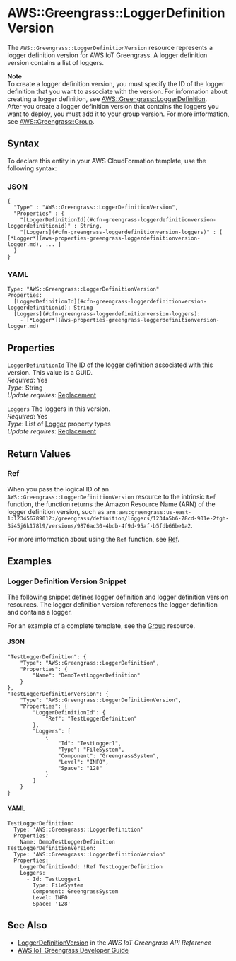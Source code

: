 # AWS::Greengrass::LoggerDefinitionVersion<a name="aws-resource-greengrass-loggerdefinitionversion"></a>

The `AWS::Greengrass::LoggerDefinitionVersion` resource represents a logger definition version for AWS IoT Greengrass\. A logger definition version contains a list of loggers\.

**Note**  
To create a logger definition version, you must specify the ID of the logger definition that you want to associate with the version\. For information about creating a logger definition, see [AWS::Greengrass::LoggerDefinition](aws-resource-greengrass-loggerdefinition.md)\.  
After you create a logger definition version that contains the loggers you want to deploy, you must add it to your group version\. For more information, see [AWS::Greengrass::Group](aws-resource-greengrass-group.md)\.

## Syntax<a name="aws-resource-greengrass-loggerdefinitionversion-syntax"></a>

To declare this entity in your AWS CloudFormation template, use the following syntax:

### JSON<a name="aws-resource-greengrass-loggerdefinitionversion-syntax.json"></a>

```
{
  "Type" : "AWS::Greengrass::LoggerDefinitionVersion",
  "Properties" : {
    "[LoggerDefinitionId](#cfn-greengrass-loggerdefinitionversion-loggerdefinitionid)" : String,
    "[Loggers](#cfn-greengrass-loggerdefinitionversion-loggers)" : [ [*Logger*](aws-properties-greengrass-loggerdefinitionversion-logger.md), ... ]
  }
}
```

### YAML<a name="aws-resource-greengrass-loggerdefinitionversion-syntax.yaml"></a>

```
Type: "AWS::Greengrass::LoggerDefinitionVersion"
Properties:
  [LoggerDefinitionId](#cfn-greengrass-loggerdefinitionversion-loggerdefinitionid): String
  [Loggers](#cfn-greengrass-loggerdefinitionversion-loggers): 
    - [*Logger*](aws-properties-greengrass-loggerdefinitionversion-logger.md)
```

## Properties<a name="aws-resource-greengrass-loggerdefinitionversion-properties"></a>

`LoggerDefinitionId`  <a name="cfn-greengrass-loggerdefinitionversion-loggerdefinitionid"></a>
The ID of the logger definition associated with this version\. This value is a GUID\.  
 *Required*: Yes  
 *Type*: String  
 *Update requires*: [Replacement](using-cfn-updating-stacks-update-behaviors.md#update-replacement) 

`Loggers`  <a name="cfn-greengrass-loggerdefinitionversion-loggers"></a>
The loggers in this version\.  
 *Required*: Yes  
 *Type*: List of [Logger](aws-properties-greengrass-loggerdefinitionversion-logger.md) property types  
 *Update requires*: [Replacement](using-cfn-updating-stacks-update-behaviors.md#update-replacement) 

## Return Values<a name="aws-resource-greengrass-loggerdefinitionversion-returnvalues"></a>

### Ref<a name="aws-resource-greengrass-loggerdefinitionversion-ref"></a>

When you pass the logical ID of an `AWS::Greengrass::LoggerDefinitionVersion` resource to the intrinsic `Ref` function, the function returns the Amazon Resource Name \(ARN\) of the logger definition version, such as `arn:aws:greengrass:us-east-1:123456789012:/greengrass/definition/loggers/1234a5b6-78cd-901e-2fgh-3i45j6k178l9/versions/9876ac30-4bdb-4f9d-95af-b5fdb66be1a2`\. 

For more information about using the `Ref` function, see [Ref](intrinsic-function-reference-ref.md)\. 

## Examples<a name="aws-resource-greengrass-loggerdefinitionversion-examples"></a>

### Logger Definition Version Snippet<a name="aws-resource-greengrass-loggerdefinitionversion-example1"></a>

The following snippet defines logger definition and logger definition version resources\. The logger definition version references the logger definition and contains a logger\.

For an example of a complete template, see the [Group](aws-resource-greengrass-group.md#aws-resource-greengrass-group-examples) resource\.

#### JSON<a name="aws-resource-greengrass-loggerdefinitionversion-example1.json"></a>

```
"TestLoggerDefinition": {
    "Type": "AWS::Greengrass::LoggerDefinition",
    "Properties": {
        "Name": "DemoTestLoggerDefinition"
    }
},
"TestLoggerDefinitionVersion": {
    "Type": "AWS::Greengrass::LoggerDefinitionVersion",
    "Properties": {
        "LoggerDefinitionId": {
            "Ref": "TestLoggerDefinition"
        },
        "Loggers": [
            {
                "Id": "TestLogger1",
                "Type": "FileSystem",
                "Component": "GreengrassSystem",
                "Level": "INFO",
                "Space": "128"
            }
        ]
    }
}
```

#### YAML<a name="aws-resource-greengrass-loggerdefinitionversion-example1.yaml"></a>

```
TestLoggerDefinition:
  Type: 'AWS::Greengrass::LoggerDefinition'
  Properties:
    Name: DemoTestLoggerDefinition
TestLoggerDefinitionVersion:
  Type: 'AWS::Greengrass::LoggerDefinitionVersion'
  Properties:
    LoggerDefinitionId: !Ref TestLoggerDefinition
    Loggers:
      - Id: TestLogger1
        Type: FileSystem
        Component: GreengrassSystem
        Level: INFO
        Space: '128'
```

## See Also<a name="aws-resource-greengrass-loggerdefinitionversion-seealso"></a>
+ [LoggerDefinitionVersion](https://docs.aws.amazon.com/greengrass/latest/apireference/definitions-loggerdefinitionversion.html) in the *AWS IoT Greengrass API Reference*
+ [AWS IoT Greengrass Developer Guide](https://docs.aws.amazon.com/greengrass/latest/developerguide/)